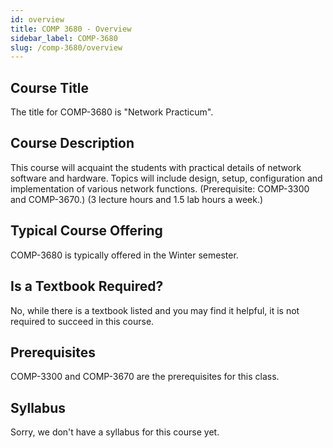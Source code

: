 ```yaml
---
id: overview
title: COMP 3680 - Overview
sidebar_label: COMP-3680
slug: /comp-3680/overview
---
```


## Course Title

The title for COMP-3680 is "Network Practicum".

## Course Description

This course will acquaint the students with practical details of network software and hardware. Topics will include design, setup, configuration and implementation of various network functions. (Prerequisite: COMP-3300 and COMP-3670.) (3 lecture hours and 1.5 lab hours a week.)

## Typical Course Offering

COMP-3680 is typically offered in the Winter semester.

## Is a Textbook Required?

No, while there is a textbook listed and you may find it helpful, it is not required to succeed in this course.

## Prerequisites

COMP-3300 and COMP-3670 are the prerequisites for this class.

## Syllabus

Sorry, we don't have a syllabus for this course yet.
